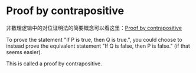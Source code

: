 # Proof by contrapositive

非数理逻辑中的对位证明法的简要概念可以看这里：[Proof by contrapositive](../../../../../Attachments/2.%20Mathematics/0.%20Foundations%20of%20mathematics/Mathematical%20proof/Mathematical%20proof/IMG-20240214165832294.pdf)

To prove the statement "If P is true, then Q is true.", you could choose to instead prove the equivalent statement "If Q is false, then P is false." (if that seems easier).

This is called a proof by contrapositive.